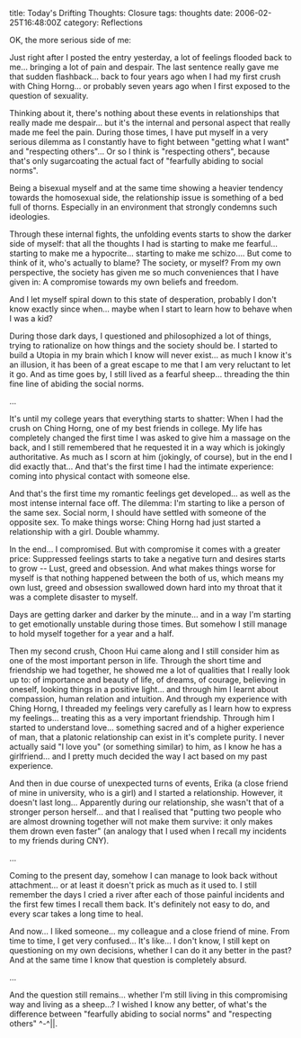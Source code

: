 title: Today's Drifting Thoughts: Closure
tags: thoughts
date: 2006-02-25T16:48:00Z
category: Reflections

OK, the more serious side of me:

Just right after I posted the entry yesterday, a lot of feelings flooded back to me… bringing a lot of pain and despair. The last sentence really gave me that sudden flashback… back to four years ago when I had my first crush with Ching Horng… or probably seven years ago when I first exposed to the question of sexuality.

Thinking about it, there's nothing about these events in relationships that really made me despair… but it's the internal and personal aspect that really made me feel the pain. During those times, I have put myself in a very serious dilemma as I constantly have to fight between "getting what I want" and "respecting others"… Or so I think is "respecting others", because that's only sugarcoating the actual fact of "fearfully abiding to social norms".

Being a bisexual myself and at the same time showing a heavier tendency towards the homosexual side, the relationship issue is something of a bed full of thorns. Especially in an environment that strongly condemns such ideologies.

Through these internal fights, the unfolding events starts to show the darker side of myself: that all the thoughts I had is starting to make me fearful… starting to make me a hypocrite… starting to make me schizo…. But come to think of it, who's actually to blame? The society, or myself? From my own perspective, the society has given me so much conveniences that I have given in: A compromise towards my own beliefs and freedom.

And I let myself spiral down to this state of desperation, probably I don't know exactly since when… maybe when I start to learn how to behave when I was a kid?

During those dark days, I questioned and philosophized a lot of things, trying to rationalize on how things and the society should be. I started to build a Utopia in my brain which I know will never exist… as much I know it's an illusion, it has been of a great escape to me that I am very reluctant to let it go. And as time goes by, I still lived as a fearful sheep… threading the thin fine line of abiding the social norms.

…

It's until my college years that everything starts to shatter: When I had the crush on Ching Horng, one of my best friends in college. My life has completely changed the first time I was asked to give him a massage on the back, and I still remembered that he requested it in a way which is jokingly authoritative. As much as I scorn at him (jokingly, of course), but in the end I did exactly that… And that's the first time I had the intimate experience: coming into physical contact with someone else.

And that's the first time my romantic feelings get developed… as well as the most intense internal face off. The dilemma: I'm starting to like a person of the same sex. Social norm, I should have settled with someone of the opposite sex. To make things worse: Ching Horng had just started a relationship with a girl. Double whammy.

In the end… I compromised. But with compromise it comes with a greater price: Suppressed feelings starts to take a negative turn and desires starts to grow -- Lust, greed and obsession. And what makes things worse for myself is that nothing happened between the both of us, which means my own lust, greed and obsession swallowed down hard into my throat that it was a complete disaster to myself.

Days are getting darker and darker by the minute… and in a way I'm starting to get emotionally unstable during those times. But somehow I still manage to hold myself together for a year and a half.

Then my second crush, Choon Hui came along and I still consider him as one of the most important person in life. Through the short time and friendship we had together, he showed me a lot of qualities that I really look up to: of importance and beauty of life, of dreams, of courage, believing in oneself, looking things in a positive light… and through him I learnt about compassion, human relation and intuition. And through my experience with Ching Horng, I threaded my feelings very carefully as I learn how to express my feelings… treating this as a very important friendship. Through him I started to understand love… something sacred and of a higher experience of man, that a platonic relationship can exist in it's complete purity. I never actually said "I love you" (or something similar) to him, as I know he has a girlfriend… and I pretty much decided the way I act based on my past experience.

And then in due course of unexpected turns of events, Erika (a close friend of mine in university, who is a girl) and I started a relationship. However, it doesn't last long… Apparently during our relationship, she wasn't that of a stronger person herself… and that I realised that "putting two people who are almost drowning together will not make them survive: it only makes them drown even faster" (an analogy that I used when I recall my incidents to my friends during CNY).

…

Coming to the present day, somehow I can manage to look back without attachment… or at least it doesn't prick as much as it used to. I still remember the days I cried a river after each of those painful incidents and the first few times I recall them back. It's definitely not easy to do, and every scar takes a long time to heal.

And now… I liked someone… my colleague and a close friend of mine. From time to time, I get very confused… It's like… I don't know, I still kept on questioning on my own decisions, whether I can do it any better in the past? And at the same time I know that question is completely absurd.

…

And the question still remains… whether I'm still living in this compromising way and living as a sheep…? I wished I know any better, of what's the difference between "fearfully abiding to social norms" and "respecting others" ^-^||.
